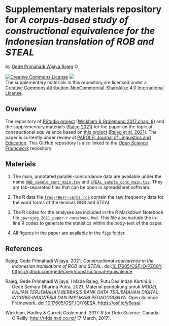 Supplementary materials repository for *A corpus-based study of
constructional equivalence for the Indonesian translation of ROB and
STEAL*
================
*by* [Gede Primahadi Wijaya
Rajeg](https://udayananetworking.unud.ac.id/lecturer/880-gede-primahadi-wijaya-rajeg)
<a itemprop="sameAs" content="https://orcid.org/0000-0002-2047-8621" href="https://orcid.org/0000-0002-2047-8621" target="orcid.widget" rel="noopener noreferrer" style="vertical-align:top;"><img src="https://orcid.org/sites/default/files/images/orcid_16x16.png" style="width:1em;margin-right:.5em;" alt="ORCID iD icon"></a>

<!-- README.md is generated from README.Rmd. Please edit that file -->
<!-- badges: start -->

<a rel="license" href="http://creativecommons.org/licenses/by-nc-sa/4.0/"><img alt="Creative Commons License" style="border-width:0" src="https://i.creativecommons.org/l/by-nc-sa/4.0/88x31.png" /></a>
[![](https://img.shields.io/badge/doi-10.17605/OSF.IO/PZC8Y-lightblue.svg)](https://doi.org/10.17605/OSF.IO/PZC8Y)
<br />The supplementary materials in this repository are licensed under
a
<a rel="license" href="http://creativecommons.org/licenses/by-nc-sa/4.0/">Creative
Commons Attribution-NonCommercial-ShareAlike 4.0 International
License</a>. <!-- badges: end -->

## Overview

The repository of [RStudio
project](https://r4ds.had.co.nz/workflow-projects.html) ([Wickham &
Grolemund 2017:chap. 8](#ref-wickham_r_2017)) and the supplementary
materials ([Rajeg 2021](#ref-Rajeg_Constructional_equivalence_in_2021))
for the paper on the topic of constructional equivalence based on [this
project](https://udayananetworking.unud.ac.id/lecturer/research/880-gede-primahadi-wijaya-rajeg/a-model-for-translation-study-based-on-english-indonesian-translation-database-and-its-pedagogical-implication-1179)
([Rajeg et al. 2021](#ref-rajeg_material_2021)). The paper is currently
under review at [PAROLE: Journal of Linguistics and
Education](https://ejournal.undip.ac.id/index.php/parole). This GitHub
repository is also linked to the [*Open Science
Framework*](https://osf.io/pzc8y/) repository.

## Materials

1.  The main, annotated parallel-concordance data are available under
    the name
    [`ROB_sample_conc_main.tsv`](https://github.com/gederajeg/constructional-equivalence/blob/main/ROB_sample_conc_main.tsv)
    and
    [`STEAL_sample_conc_main.tsv`](https://github.com/gederajeg/constructional-equivalence/blob/main/STEAL_sample_conc_main.tsv).
    They are tab-separated files that can be open in spreadsheet
    software.

2.  The R data file
    [`freq-THEFT-verbs.rds`](https://github.com/gederajeg/constructional-equivalence/blob/main/freq-THEFT-verbs.rds)
    contain the raw frequency data for the word forms of the lemmas ROB
    and STEAL.

3.  The R codes for the analyses are included in the R Markdown Notebook
    file `gpwrajeg_2021_paper-r-notebook.Rmd`. This file also include
    the in-line R codes to generate the statistics within the body-text
    of the paper.

4.  All figures in the paper are available in the `figs` folder.

## References

<div id="refs" class="references csl-bib-body hanging-indent">

<div id="ref-Rajeg_Constructional_equivalence_in_2021"
class="csl-entry">

Rajeg, Gede Primahadi Wijaya. 2021. *<span class="nocase">Constructional
equivalence in the Indonesian translations of ROB and STEAL</span>*.
doi:[10.17605/OSF.IO/PZC8Y](https://doi.org/10.17605/OSF.IO/PZC8Y).
<https://github.com/gederajeg/constructional-equivalence>.

</div>

<div id="ref-rajeg_material_2021" class="csl-entry">

Rajeg, Gede Primahadi Wijaya, I Made Rajeg, Putu Dea Indah Kartini & I
Gede Semara Dharma Putra. 2021. Material pendukung untuk *MODEL KAJIAN
TERJEMAHAN BERBASIS BANK DATA TERJEMAHAN DIGITAL INGGRIS-INDONESIA DAN
IMPLIKASI PEDAGOGISNYA*. Open Science Framework.
doi:[10.17605/OSF.IO/Y6ESA](https://doi.org/10.17605/OSF.IO/Y6ESA).
<https://osf.io/y6esa/>.

</div>

<div id="ref-wickham_r_2017" class="csl-entry">

Wickham, Hadley & Garrett Grolemund. 2017. *R for Data Science*. Canada:
O’Reilly. <http://r4ds.had.co.nz/> (7 March, 2017).

</div>

</div>
